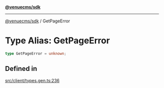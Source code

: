 [**@venuecms/sdk**](../Index.md)

***

[@venuecms/sdk](../Index.md) / GetPageError

# Type Alias: GetPageError

```ts
type GetPageError = unknown;
```

## Defined in

[src/client/types.gen.ts:236](https://github.com/venuecms/sdk/blob/2faabdda7b7d9b2854d4c3073cb04e69d28f92c8/src/client/types.gen.ts#L236)
